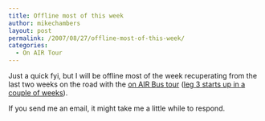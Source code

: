 ```yaml
---
title: Offline most of this week
author: mikechambers
layout: post
permalink: /2007/08/27/offline-most-of-this-week/
categories:
  - On AIR Tour
---
```



Just a quick fyi, but I will be offline most of the week recuperating from the last two weeks on the road with the [on AIR Bus tour][1] ([leg 3 starts up in a couple of weeks][2]).

If you send me an email, it might take me a little while to respond.

 [1]: http://onair.adobe.com
 [2]: http://onair.adobe.com/schedule/
